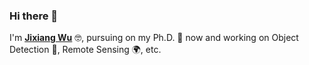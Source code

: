 ### Hi there 👋

I'm [**Jixiang Wu**](https://lausen-ng.github.io/) 🤓, pursuing on my Ph.D. 💪  now and working on  Object Detection 🧐, Remote Sensing 🌍, etc.
